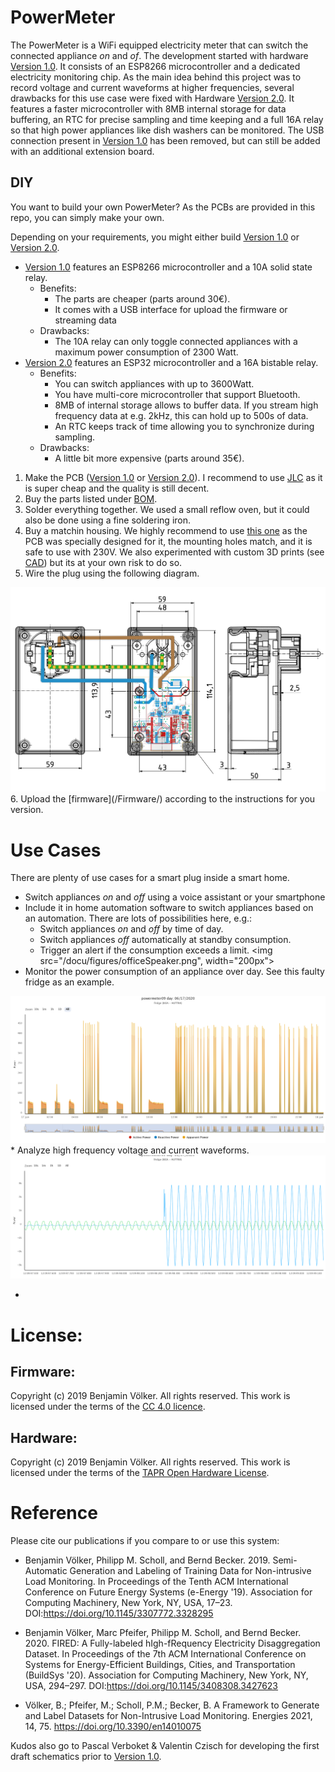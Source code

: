 # PowerMeter

The PowerMeter is a WiFi equipped electricity meter that can switch the connected appliance _on_ and _of_. 
The development started with hardware [Version 1.0](/Schematic/Version_1). It consists of an ESP8266 microcontroller and a dedicated electricity monitoring chip. As the main idea behind this project was to record voltage and current waveforms at higher frequencies, several drawbacks for this use case were fixed with Hardware [Version 2.0](/Schematic/Version_2). It features a faster microcontroller with 8MB internal storage for data buffering, an RTC for precise sampling and time keeping and a full 16A relay so that high power appliances like dish washers can be monitored. The USB connection present in [Version 1.0](/Schematic/Version_1) has been removed, but can still be added with an additional extension board.

## DIY

You want to build your own PowerMeter? As the PCBs are provided in this repo, you can simply make your own.

Depending on your requirements, you might either build [Version 1.0](/Schematic/Version_1) or [Version 2.0](/Schematic/Version_2). 
* [Version 1.0](/Schematic/Version_1) features an ESP8266 microcontroller and a 10A solid state relay.
    * Benefits: 
        * The parts are cheaper (parts around 30€).
        * It comes with a USB interface for upload the firmware or streaming data
    * Drawbacks: 
        * The 10A relay can only toggle connected appliances with a maximum power consumption of 2300 Watt.
* [Version 2.0](/Schematic/Version_2) features an ESP32 microcontroller and a 16A bistable relay.
    * Benefits: 
        * You can switch appliances with up to 3600Watt. 
        * You have multi-core microcontroller that support Bluetooth.
        * 8MB of internal storage allows to buffer data. If you stream high frequency data at e.g. 2kHz, this can hold up to 500s of data.
        * An RTC keeps track of time allowing you to synchronize during sampling.
    * Drawbacks:
        * A little bit more expensive (parts around 35€).

1. Make the PCB ([Version 1.0](/Schematic/Version_1) or [Version 2.0](/Schematic/Version_2)). I recommend to use [JLC](https://jlcpcb.com) as it is super cheap and the quality is still decent.
2. Buy the parts listed under [BOM](/BOM).
3. Solder everything together. We used a small reflow oven, but it could also be done using a fine soldering iron. 
4. Buy a matchin housing. We highly recommend to use [this one](https://www.conrad.de/de/p/bopla-eletec-se-432-de-cee-stecker-gehaeuse-120-x-65-x-50-abs-polycarbonat-lichtgrau-graphitgrau-1-st-522228.html) as the PCB was specially designed for it, the mounting holes match, and it is safe to use with 230V. We also experimented with custom 3D prints (see [CAD](/CAD)) but its at your own risk to do so. 
5. Wire the plug using the following diagram. 
<img src="/docu/figures/socket.png">
6. Upload the [firmware](/Firmware/) according to the instructions for you version. 

# Use Cases
There are plenty of use cases for a smart plug inside a smart home.
* Switch appliances _on_ and _off_ using a voice assistant or your smartphone
* Include it in home automation software to switch appliances based on an automation. There are lots of possibilities here, e.g.: 
    * Switch appliances _on_ and _off_ by time of day.
    * Switch appliances _off_ automatically at standby consumption.
    * Trigger an alert if the consumption exceeds a limit.
<img src="/docu/figures/officeSpeaker.png", width="200px">
* Monitor the power consumption of an appliance over day. See this faulty fridge as an example.
<img src="/docu/figures/fridge.png">
* Analyze high frequency voltage and current waveforms.
<img src="/docu/figures/fridgeUI.png">


* 


# License:
## Firmware:
Copyright (c) 2019 Benjamin Völker. All rights reserved.
This work is licensed under the terms of the [CC 4.0 licence](https://creativecommons.org/licenses/by/4.0/).

## Hardware:
Copyright (c) 2019 Benjamin Völker. All rights reserved.
This work is licensed under the terms of the [TAPR Open Hardware License](https://web.tapr.org/TAPR_Open_Hardware_License_v1.0.txt).

# Reference

Please cite our publications if you compare to or use this system:
* Benjamin Völker, Philipp M. Scholl, and Bernd Becker. 2019. Semi-Automatic Generation and Labeling of Training Data for Non-intrusive Load Monitoring. In Proceedings of the Tenth ACM International Conference on Future Energy Systems (e-Energy '19). Association for Computing Machinery, New York, NY, USA, 17–23. DOI:https://doi.org/10.1145/3307772.3328295
 
* Benjamin Völker, Marc Pfeifer, Philipp M. Scholl, and Bernd Becker. 2020. FIRED: A Fully-labeled hIgh-fRequency Electricity Disaggregation Dataset. In Proceedings of the 7th ACM International Conference on Systems for Energy-Efficient Buildings, Cities, and Transportation (BuildSys '20). Association for Computing Machinery, New York, NY, USA, 294–297. DOI:https://doi.org/10.1145/3408308.3427623

* Völker, B.; Pfeifer, M.; Scholl, P.M.; Becker, B. A Framework to Generate and Label Datasets for Non-Intrusive Load Monitoring. Energies 2021, 14, 75. https://doi.org/10.3390/en14010075


Kudos also go to Pascal Verboket & Valentin Czisch for developing the first draft schematics prior to [Version 1.0](/Schematic/Version_1).
